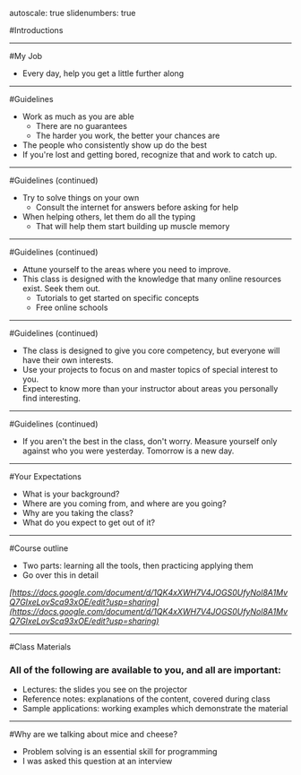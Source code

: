 autoscale: true
slidenumbers: true

#Introductions

---

#My Job
- Every day, help you get a little further along

---

#Guidelines
- Work as much as you are able
	- There are no guarantees
	- The harder you work, the better your chances are
- The people who consistently show up do the best
- If you're lost and getting bored, recognize that and work to catch up.

---

#Guidelines (continued)
- Try to solve things on your own
	- Consult the internet for answers before asking for help
- When helping others, let them do all the typing
	- That will help them start building up muscle memory

---

#Guidelines (continued)
- Attune yourself to the areas where you need to improve.
- This class is designed with the knowledge that many online resources exist. Seek them out.
	- Tutorials to get started on specific concepts
	- Free online schools

---

#Guidelines (continued)
- The class is designed to give you core competency, but everyone will have their own interests.
- Use your projects to focus on and master topics of special interest to you.
- Expect to know more than your instructor about areas you personally find interesting.

---

#Guidelines (continued)
- If you aren't the best in the class, don't worry. Measure yourself only against who you were yesterday. Tomorrow is a new day.

---

#Your Expectations
- What is your background?
- Where are you coming from, and where are you going?
- Why are you taking the class?
- What do you expect to get out of it?

---

#Course outline
- Two parts: learning all the tools, then practicing applying them
- Go over this in detail

*[https://docs.google.com/document/d/1QK4xXWH7V4JOGS0UfyNol8A1MvQ7GIxeLovSca93xOE/edit?usp=sharing](https://docs.google.com/document/d/1QK4xXWH7V4JOGS0UfyNol8A1MvQ7GIxeLovSca93xOE/edit?usp=sharing)*

---

#Class Materials
### All of the following are available to you, and all are important:
- Lectures: the slides you see on the projector
- Reference notes: explanations of the content, covered during class
- Sample applications: working examples which demonstrate the material

---

#Why are we talking about mice and cheese?
- Problem solving is an essential skill for programming
- I was asked this question at an interview
